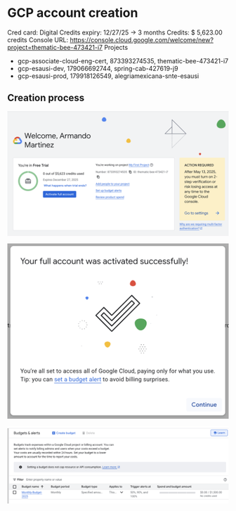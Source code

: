# GCP account creation

Cred card: Digital
Credits expiry: 12/27/25 -> 3 months
Credits: $ 5,623.00 credits
Console URL: https://console.cloud.google.com/welcome/new?project=thematic-bee-473421-i7
Projects
- gcp-associate-cloud-eng-cert, 873393274535, thematic-bee-473421-i7
- gcp-esausi-dev, 179066692744, spring-cab-427619-j9
- gcp-esausi-prod, 179918126549, alegriamexicana-snte-esausi


## Creation process
![GCP Account creation](../imgs/gcp-accnt-creation.png)

![Full account activated](../imgs/gcp-full-accnt-activated.png)

![1500 monthly budget alert](../imgs/gcp-budget-alert-1500-monthly.png)

